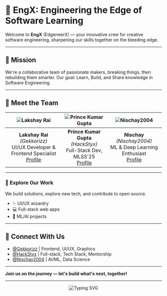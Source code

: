 # 🚀 EngX: Engineering the Edge of Software Learning

Welcome to **EngX** (EdgeneerX) — your innovative crew for creative software engineering, sharpening our skills together on the bleeding edge.

---

## 🌟 Mission

We're a collaborative team of passionate makers, breaking things, then rebuilding them smarter. Our goal: Learn, Build, and Share knowledge in Software Engineering.

---

## 👥 Meet the Team

| ![Lakshay Rai](https://avatars.githubusercontent.com/Gekkorizz?s=100) | ![Prince Kumar Gupta](https://avatars.githubusercontent.com/HackStyx?s=100) | ![Nischay2004](https://avatars.githubusercontent.com/Nischay2004?s=100) |
| :--: | :--: | :--: |
| **Lakshay Rai** <br/> *(Gekkorizz)* <br/> UI/UX Developer & Frontend Specialist <br/> [Profile](https://github.com/Gekkorizz) | **Prince Kumar Gupta** <br/> *(HackStyx)* <br/> Full-Stack Dev, MLSS'25 <br/> [Profile](https://github.com/HackStyx) | **Nischay** <br/> *(Nischay2004)* <br/> ML & Deep Learning Enthusiast <br/> [Profile](https://github.com/Nischay2004) |

---

### 🔎 Explore Our Work
We build solutions, explore new tech, and contribute to open source.
- ✨ UI/UX wizardry
- 💻 Full-stack web apps
- 🤖 ML/AI projects

---

## 💬 Connect With Us

- [@Gekkorizz](https://github.com/Gekkorizz) | Frontend, UI/UX, Graphics
- [@HackStyx](https://github.com/HackStyx) | Full-stack, Tech Stack, Mentorship
- [@Nischay2004](https://github.com/Nischay2004) | AI/ML, Data Science

---

**Join us on the journey — let's build what's next, together!**

---

<p align="center">
  <img src="https://readme-typing-svg.demolab.com?font=Fira+Code&pause=1000&color=0F62FE&center=true&vCenter=true&width=380&lines=Welcome+to+EngX!;Code.+Create.+Collaborate." alt="Typing SVG" />
</p>
